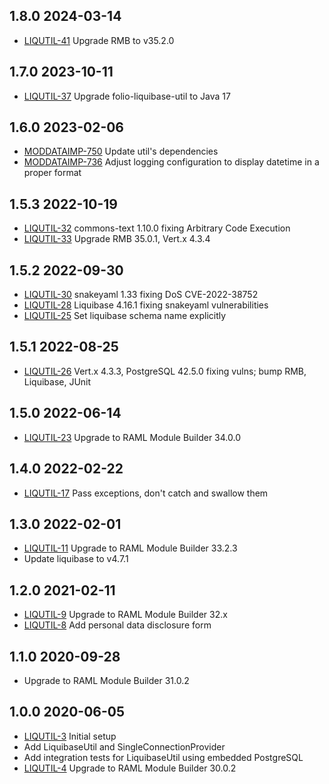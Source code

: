 ## 1.8.0 2024-03-14
* [LIQUTIL-41](https://issues.folio.org/browse/LIQUTIL-41) Upgrade RMB to v35.2.0

## 1.7.0 2023-10-11
* [LIQUTIL-37](https://issues.folio.org/browse/LIQUTIL-37) Upgrade folio-liquibase-util to Java 17

## 1.6.0 2023-02-06
* [MODDATAIMP-750](https://issues.folio.org/browse/MODDATAIMP-750) Update util's dependencies
* [MODDATAIMP-736](https://issues.folio.org/browse/MODDATAIMP-736) Adjust logging configuration to display datetime in a proper format

## 1.5.3 2022-10-19
* [LIQUTIL-32](https://issues.folio.org/browse/LIQUTIL-32) commons-text 1.10.0 fixing Arbitrary Code Execution
* [LIQUTIL-33](https://issues.folio.org/browse/LIQUTIL-33) Upgrade RMB 35.0.1, Vert.x 4.3.4

## 1.5.2 2022-09-30
* [LIQUTIL-30](https://issues.folio.org/browse/LIQUTIL-30) snakeyaml 1.33 fixing DoS CVE-2022-38752
* [LIQUTIL-28](https://issues.folio.org/browse/LIQUTIL-28) Liquibase 4.16.1 fixing snakeyaml vulnerabilities
* [LIQUTIL-25](https://issues.folio.org/browse/LIQUTIL-25) Set liquibase schema name explicitly

## 1.5.1 2022-08-25
* [LIQUTIL-26](https://issues.folio.org/browse/LIQUTIL-26) Vert.x 4.3.3, PostgreSQL 42.5.0 fixing vulns; bump RMB, Liquibase, JUnit

## 1.5.0 2022-06-14
* [LIQUTIL-23](https://issues.folio.org/browse/LIQUTIL-23) Upgrade to RAML Module Builder 34.0.0

## 1.4.0 2022-02-22
* [LIQUTIL-17](https://issues.folio.org/browse/LIQUTIL-17) Pass exceptions, don't catch and swallow them

## 1.3.0 2022-02-01
* [LIQUTIL-11](https://issues.folio.org/browse/LIQUTIL-11) Upgrade to RAML Module Builder 33.2.3
* Update liquibase to v4.7.1

## 1.2.0 2021-02-11
* [LIQUTIL-9](https://issues.folio.org/browse/LIQUTIL-9) Upgrade to RAML Module Builder 32.x
* [LIQUTIL-8](https://issues.folio.org/browse/LIQUTIL-8) Add personal data disclosure form

## 1.1.0 2020-09-28
* Upgrade to RAML Module Builder 31.0.2

## 1.0.0 2020-06-05
 * [LIQUTIL-3](https://issues.folio.org/browse/LIQUTIL-3) Initial setup
 * Add LiquibaseUtil and SingleConnectionProvider
 * Add integration tests for LiquibaseUtil using embedded PostgreSQL
 * [LIQUTIL-4](https://issues.folio.org/browse/LIQUTIL-4) Upgrade to RAML Module Builder 30.0.2
